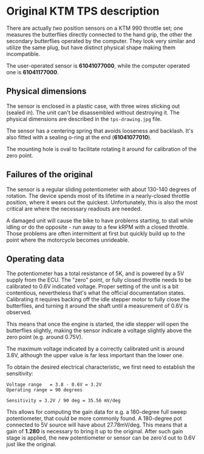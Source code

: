 # Original KTM TPS description

There are actually _two_ position sensors on a KTM 990 throttle set; one measures the butterflies directly connected to the hand grip, the other the secondary butterflies operated by the computer. They look very similar and utilize the same plug, but have distinct physical shape making them incompatible.

The user-operated sensor is **61041077000**, while the computer operated one is **61041177000**.

## Physical dimensions

The sensor is enclosed in a plastic case, with three wires sticking out (sealed in). The unit can't be disassembled without destroying it. The physical dimensions are described in the `tps-drawing.jpg` file.

The sensor has a centering spring that avoids looseness and backlash. It's also fitted with a sealing o-ring at the end (**61041077010**).

The mounting hole is oval to facilitate rotating it around for calibration of the zero point.

## Failures of the original

The sensor is a regular sliding potentiometer with about 130-140 degrees of rotation. The device spends most of its lifetime in a nearly-closed throttle position, where it wears out the quickest. Unfortunately, this is also the most critical are where the necessary readouts are needed.

A damaged unit will cause the bike to have problems starting, to stall while idling or do the opposite - run away to a few kRPM with a closed throttle. Those problems are often intermittent at first but quickly build up to the point where the motorcycle becomes unrideable.

## Operating data

The potentiometer has a total resistance of 5K, and is powered by a 5V supply from the ECU. The "zero" point, or fully closed throttle needs to be calibrated to 0.6V indicated voltage. Proper setting of the unit is a bit contentious, nevertheless that's what the official documentation states. Calibrating it requires backing off the idle stepper motor to fully close the butterflies, and turning it around the shaft until a measurement of 0.6V is observed.

This means that once the engine is started, the idle stepper will open the butterflies slightly, making the sensor indicate a voltage slightly above the zero point (e.g. around 0.75V).

The maximum voltage indicated by a correctly calibrated unit is around 3.8V, although the upper value is far less important than the lower one.

To obtain the desired electrical characteristic, we first need to establish the sensitivity:

    Voltage range   = 3.8 - 0.6V = 3.2V
    Operating range = 90 degrees

    Sensitivity = 3.2V / 90 deg = 35.56 mV/deg

This allows for computing the gain data for e.g. a 180-degree full sweep potentiometer, that could be more commonly found. A 180-degree pot connected to 5V source will have about 27.78mV/deg. This means that a gain of **1.280** is necessary to bring it up to the original. After such gain stage is applied, the new potentiometer or sensor can be zero'd out to 0.6V just like the original.